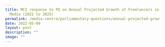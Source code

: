 ```yaml
---
title: MCI response to PQ on Annual Projected Growth of Freelancers in ICT and
  Media (2022 to 2025)
permalink: /media-centre/parliamentary-questions/annual-projected-growth-of-freelancers-in-ict-and-media/
date: 2022-05-09
layout: post
description: ""
image: ""
---
```

